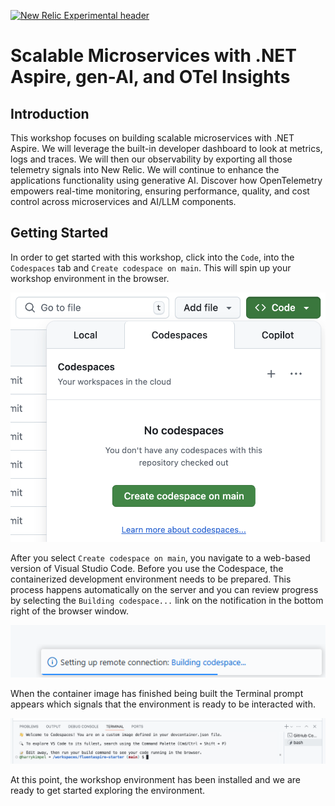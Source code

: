 [![New Relic Experimental header](https://github.com/newrelic/open-source-office/raw/master/examples/categories/images/Experimental.png)](https://github.com/newrelic/open-source-office/blob/master/examples/categories/index.md#category-new-relic-experimental)

# Scalable Microservices with .NET Aspire, gen-AI, and OTel Insights

## Introduction

This workshop focuses on building scalable microservices with .NET Aspire. We will leverage the built-in developer dashboard to look at metrics, logs and traces. We will then our observability by exporting all those telemetry signals into New Relic.
We will continue to enhance the applications functionality using generative AI. Discover how OpenTelemetry empowers real-time monitoring, ensuring performance, quality, and cost control across microservices and AI/LLM components.

## Getting Started

In order to get started with this workshop, click into the `Code`, into the `Codespaces` tab and `Create codespace on main`. This will spin up your workshop environment in the browser.

![GitHub Codespaces](./assets/gh-codespace.png)

After you select `Create codespace on main`, you navigate to a web-based version of Visual Studio Code. Before you use the Codespace, the containerized development environment needs to be prepared. This process happens automatically on the server and you can review progress by selecting the `Building codespace...` link on the notification in the bottom right of the browser window.

![Building codespace](./assets/gh-codespace-build.png)

When the container image has finished being built the Terminal prompt appears which signals that the environment is ready to be interacted with.

![GitHub codespace ready](./assets/gh-codespace-ready.png)

At this point, the workshop environment has been installed and we are ready to get started exploring the environment.
